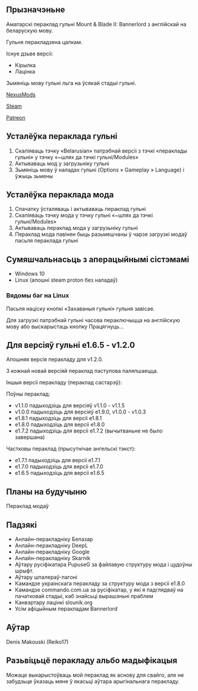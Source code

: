 
## Прызначэньне

Аматарскі пераклад гульні Mount & Blade II: Bannerlord з англійскай на беларускую мову.

Гульня перакладзена цалкам.

Існуе дзьве версіі:
* Кірылка
* Лацінка

Зьмяніць мову гульні льга на ўсякай стадыі гульні.

[NexusMods](https://www.nexusmods.com/mountandblade2bannerlord/mods/3735)

[Steam](https://steamcommunity.com/sharedfiles/filedetails/?id=2875208329)

[Patreon](https://patreon.com/Reiko651)

## Усталёўка пераклада гульні

1. Скапіяваць тэчку «Belarusian» патрэбнай версіі з тэчкі «пераклады гульні» у тэчку «~шлях да тэчкі гульні/Modules»
2. Актываваць мод у загрузьніку гульні
3. Зьмяніць мову ў наладах гульні (Options » Gameplay » Language) і ўжыць зьмены 

## Усталёўка пераклада мода
1. Спачатку ўсталяваць і актываваць пераклад гульні
2. Скапіяваць тэчку мода у тэчку гульні «~шлях да тэчкі гульні/Modules»
3. Актываваць пераклад мода у загрузьніку гульні
4. Пераклад мода павінен быць разьмешчаны ў чарзе загрузкі модаў пасьля пераклада гульні

## Сумяшчальнасьць з аперацыйнымі сістэмамі

* Windows 10
* Linux (апошні steam proton без наладаў)

### Вядомы баг на Linux

Пасьля націску кнопкі «Захаваныя гульні» гульня завісае.

Для загрузкі патрэбнай гульні часова пераключыцца на англійскую мову або выскарыстаць кнопку Працягнуць...

## Для версіяў гульні e1.6.5 - v1.2.0

Апошняя версія перакладу для v1.2.0. 

З кожнай новай версіяй пераклад паступова паляпшаецца.

Іншыя версіі перакладу (пераклад састарэў):

Поўны пераклад:

* v1.1.0 падыходзіць для версіяў v1.1.0 - v1.1.5
* v1.0.0 падыходзіць для версіяў e1.9.0, v1.0.0 - v1.0.3
* e1.8.1 падыходзіць для версіі e1.8.1
* e1.8.0 падыходзіць для версіі e1.8.0
* e1.7.2 падыходзіць для версіі e1.7.2 (вычытваньне не было завершана)

Частковы пераклад (прысутнічае ангельскі тэкст):

* e1.7.1 падыходзіць для версіі e1.7.1
* e1.7.0 падыходзіць для версіі e1.7.0
* e1.6.5 падыходзіць для версіі e1.6.5

## Планы на будучыню

Пераклад модаў

## Падзякі

* Анлайн-перакладніку Белазар
* Анлайн-перакладніку DeepL
* Анлайн-перакладніку Google
* Анлайн-перакладніку Skarnik
* Аўтару русіфікатара PupuseG за файлавую структуру мода і цудоўны шрыфт.
* Аўтару шпалераў-пагоні
* Камандзе украінскага перакладу за структуру мода з версіі e1.8.0
* Камандзе commando.com.ua за русіфікатар, у які я падглядваў на пачатковай стадыі, каб знайсьці вырашэньні праблем
* Канвэртару лацінкі slounik.org
* Усім афіцыйным перакладам Bannerlord

## Аўтар

Denis Makouski (Reiko17)

## Разьвіцьцё перакладу альбо мадыфікацыя

Можаце выкарыстоўваць мой пераклад як аснову для свайго, але не забудзьце ўказаць мяне ў якасьці аўтара арыгінальнага перакладу.

